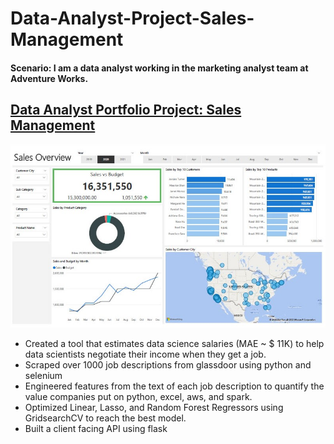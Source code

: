 # Data-Analyst-Project-Sales-Management
#### Scenario: I am a data analyst working in the marketing analyst team at Adventure Works.

## [Data Analyst Portfolio Project: Sales Management](https://github.com/FunshoPeters/Data-Analyst-Project-Sales-Management) 
![alt text](https://github.com/FunshoPeters/Portfolio/blob/main/images/1-Dashboard-screenshot.jpg "Data Analyst Portfolio Project - Sales Management")
* Created a tool that estimates data science salaries (MAE ~ $ 11K) to help data scientists negotiate their income when they get a job.
* Scraped over 1000 job descriptions from glassdoor using python and selenium
* Engineered features from the text of each job description to quantify the value companies put on python, excel, aws, and spark. 
* Optimized Linear, Lasso, and Random Forest Regressors using GridsearchCV to reach the best model. 
* Built a client facing API using flask 

